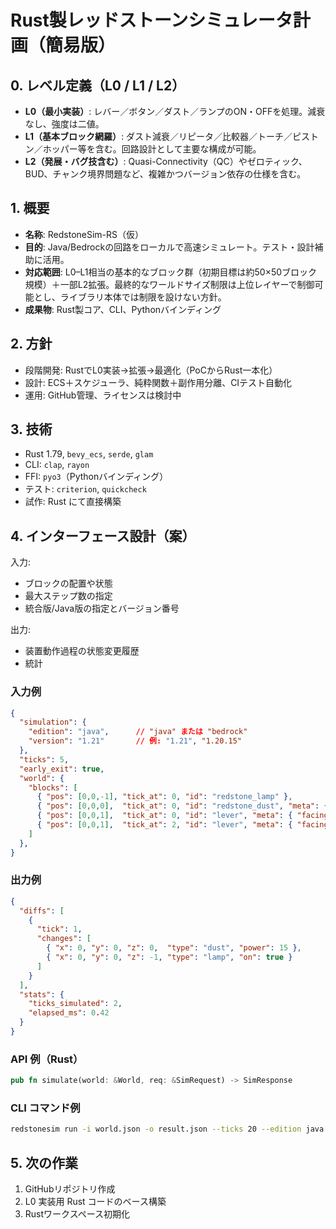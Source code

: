 # Rust製レッドストーンシミュレータ計画（簡易版）

## 0. レベル定義（L0 / L1 / L2）

- **L0（最小実装）**: レバー／ボタン／ダスト／ランプのON・OFFを処理。減衰なし、強度は二値。
- **L1（基本ブロック網羅）**: ダスト減衰／リピータ／比較器／トーチ／ピストン／ホッパー等を含む。回路設計として主要な構成が可能。
- **L2（発展・バグ技含む）**: Quasi-Connectivity（QC）やゼロティック、BUD、チャンク境界問題など、複雑かつバージョン依存の仕様を含む。

## 1. 概要

- **名称**: RedstoneSim-RS（仮）
- **目的**: Java/Bedrockの回路をローカルで高速シミュレート。テスト・設計補助に活用。
- **対応範囲**: L0–L1相当の基本的なブロック群（初期目標は約50×50ブロック規模）＋一部L2拡張。最終的なワールドサイズ制限は上位レイヤーで制御可能とし、ライブラリ本体では制限を設けない方針。
- **成果物**: Rust製コア、CLI、Pythonバインディング

## 2. 方針

- 段階開発: RustでL0実装→拡張→最適化（PoCからRust一本化）
- 設計: ECS＋スケジューラ、純粋関数＋副作用分離、CIテスト自動化
- 運用: GitHub管理、ライセンスは検討中

## 3. 技術

- Rust 1.79, `bevy_ecs`, `serde`, `glam`
- CLI: `clap`, `rayon`
- FFI: `pyo3`（Pythonバインディング）
- テスト: `criterion`, `quickcheck`
- 試作: Rust にて直接構築

## 4. インターフェース設計（案）

入力:

- ブロックの配置や状態
- 最大ステップ数の指定
- 統合版/Java版の指定とバージョン番号

出力:

- 装置動作過程の状態変更履歴
- 統計

### 入力例

```json
{
  "simulation": {
    "edition": "java",      // "java" または "bedrock"
    "version": "1.21"       // 例: "1.21", "1.20.15"
  },
  "ticks": 5,
  "early_exit": true,
  "world": {
    "blocks": [
      { "pos": [0,0,-1], "tick_at": 0, "id": "redstone_lamp" },
      { "pos": [0,0,0],  "tick_at": 0, "id": "redstone_dust", "meta": { "strength": 0 } },
      { "pos": [0,0,1],  "tick_at": 0, "id": "lever", "meta": { "facing": "north", "powered": false } }
      { "pos": [0,0,1],  "tick_at": 2, "id": "lever", "meta": { "facing": "north", "powered": true } }    // 2tick目にレバーをオンにするユーザー操作に対応したdiff
    ]
  },
}
```

### 出力例

```json
{
  "diffs": [
    {
      "tick": 1,
      "changes": [
        { "x": 0, "y": 0, "z": 0,  "type": "dust", "power": 15 },
        { "x": 0, "y": 0, "z": -1, "type": "lamp", "on": true }
      ]
    }
  ],
  "stats": {
    "ticks_simulated": 2,
    "elapsed_ms": 0.42
  }
}
```

### API 例（Rust）

```rust
pub fn simulate(world: &World, req: &SimRequest) -> SimResponse
```

### CLI コマンド例

```sh
redstonesim run -i world.json -o result.json --ticks 20 --edition java --version 1.21
```

## 5. 次の作業

1. GitHubリポジトリ作成
2. L0 実装用 Rust コードのベース構築
3. Rustワークスペース初期化

